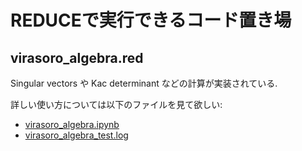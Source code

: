 # REDUCEで実行できるコード置き場

## virasoro_algebra.red

Singular vectors や Kac determinant などの計算が実装されている.

詳しい使い方については以下のファイルを見て欲しい:

* [virasoro_algebra.ipynb](https://nbviewer.org/github/genkuroki/ConformalFieldTheory/blob/main/REDUCE/virasoro_algebra.ipynb)
* [virasoro_algebra_test.log](https://nbviewer.org/github/genkuroki/ConformalFieldTheory/blob/main/REDUCE/virasoro_algebra_test.log)

